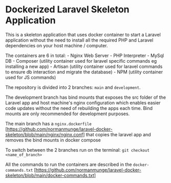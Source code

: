 # Dockerized Laravel Skeleton Application

This is a skeleton application that uses docker container to start a Laravel application without the need to install all the required PHP and Laravel dependencies on your host machine / computer.

The containers are 6 in total: 
    - Nginx Web Server 
    - PHP Interpreter 
    - MySql DB 
    - Composer (utility container used for laravel specific commands eg installing a new app) 
    - Artisan (utility container used for laravel commands to ensure db interaction and migrate the database) 
    - NPM (utility container used for JS commands)


The repository is divided into 2 branches: `main` and `development`.

The development branch has bind mounts that exposes the src folder of the Laravel app and host machine's nginx configuration which enables easier code updates without the need of rebuilding the apps each time. Bind mounts are only recommended for development purposes.

The main branch has a `nginx.dockerfile` [https://github.com/normanmunge/laravel-docker-skeleton/blob/main/nginx/nginx.conf] that copies the laravel app and removes the bind mounts in docker compose

To switch between the 2 branches run on the terminal: `git checkout <name_of_branch>`

All the commands to run the containers are described in the `docker-commands.txt` [https://github.com/normanmunge/laravel-docker-skeleton/blob/main/docker-commands.txt]


